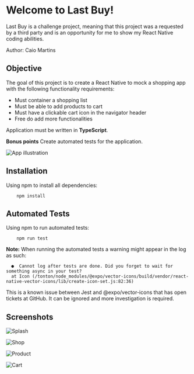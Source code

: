 # Welcome to Last Buy!

Last Buy is a challenge project, meaning that this project was a requested by a third party and is an opportunity for me to show my React Native coding abilities.

Author: Caio Martins

## Objective

The goal of this project is to create a React Native to mock a shopping app with the following functionality requirements:

- Must container a shopping list
- Must be able to add products to cart
- Must have a clickable cart icon in the navigator header
- Free do add more functionalities

Application must be written in **TypeScript**.

**Bonus points**
Create automated tests for the application.

![App illustration](https://ibb.co/HKYm7hd)

## Installation

Using npm to install all dependencies:

    	npm install

## Automated Tests

Using npm to run automated tests:

    	npm run test

**Note:**
When running the automated tests a warning might appear in the log as such:

      ●  Cannot log after tests are done. Did you forget to wait for something async in your test?
      at Icon (/tonton/node_modules/@expo/vector-icons/build/vendor/react-native-vector-icons/lib/create-icon-set.js:82:36)

This is a known issue between Jest and @expo/vector-icons that has open tickets at GitHub. It can be ignored and more investigation is required.

## Screenshots

![Splash](https://ibb.co/gzNN0Zs)

![Shop](https://ibb.co/mHZvT5z)

![Product](https://ibb.co/B2jSMt0)

![Cart](https://ibb.co/4P1gybR)
